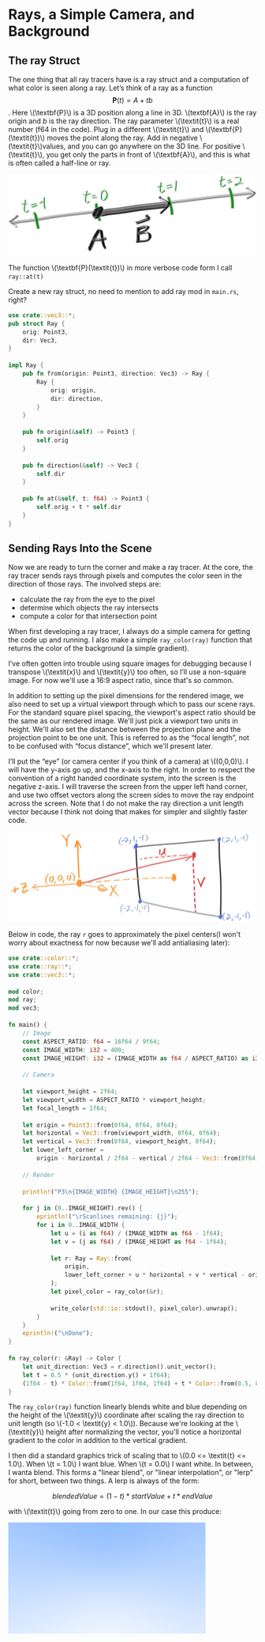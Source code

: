 
# Rays, a Simple Camera, and Background

## The ray Struct

The one thing that all ray tracers have is a ray struct and a computation of what color is seen along a ray.
Let’s think of a ray as a function $$ \textbf{P}(\textit{t}) = A + \textit{t}b $$. Here \\(\textbf{P}\\) is a 3D position along a line
in 3D. \\(textbf{A}\\) is the ray origin and $b$ is the ray direction. The ray parameter \\(\textit{t}\\) is a real number
(f64 in the code). Plug in a different \\(\textit{t}\\) and \\(\textbf{P}(\textit{t})\\) moves the point along the ray.
Add in negative \\(\textit{t}\\)values, and you can go anywhere on the 3D line. For positive \\(\textit{t}\\),
you get only the parts in front of \\(\textbf{A}\\), and this is what is often called a half-line or ray.

![Linear interpolation](../resources/pictures/fig-1.02-lerp.jpg)

The function \\(\textbf{P}(\textit{t})\\) in more verbose code form I call `ray::at(t)`

Create a new ray struct, no need to mention to add ray mod in `main.rs`, right?

```rust
use crate::vec3::*;
pub struct Ray {
    orig: Point3,
    dir: Vec3,
}

impl Ray {
    pub fn from(origin: Point3, direction: Vec3) -> Ray {
        Ray {
            orig: origin,
            dir: direction,
        }
    }

    pub fn origin(&self) -> Point3 {
        self.orig
    }

    pub fn direction(&self) -> Vec3 {
        self.dir
    }

    pub fn at(&self, t: f64) -> Point3 {
        self.orig + t * self.dir
    }
}

```

## Sending Rays Into the Scene

Now we are ready to turn the corner and make a ray tracer. At the core, the ray tracer sends rays
through pixels and computes the color seen in the direction of those rays. The involved steps are:

- calculate the ray from the eye to the pixel
- determine which objects the ray intersects
- compute a color for that intersection point

When first developing a ray tracer, I always do a simple camera for getting the code up and running.
I also make a simple `ray_color(ray)` function that returns the color of the background (a simple gradient).

I’ve often gotten into trouble using square images for debugging because I transpose \\(\textit{x}\\) and \\(\textit{y}\\) too often,
so I’ll use a non-square image. For now we'll use a 16:9 aspect ratio, since that's so common.

In addition to setting up the pixel dimensions for the rendered image, we also need to set up a virtual
viewport through which to pass our scene rays. For the standard square pixel spacing, the viewport's aspect
ratio should be the same as our rendered image. We'll just pick a viewport two units in height. We'll also
set the distance between the projection plane and the projection point to be one unit. This is referred to
as the “focal length”, not to be confused with “focus distance”, which we'll present later.

I’ll put the “eye” (or camera center if you think of a camera) at \\((0,0,0)\\). I will have the y-axis go up, and
the x-axis to the right. In order to respect the convention of a right handed coordinate system, into the screen
is the negative z-axis. I will traverse the screen from the upper left hand corner, and use two offset vectors
along the screen sides to move the ray endpoint across the screen. Note that I do not make the ray direction a
unit length vector because I think not doing that makes for simpler and slightly faster code.

![Camera geometry](../resources/pictures/fig-1.03-cam-geom.jpg)

Below in code, the ray `r` goes to approximately the pixel centers(I won't worry about exactness for now because we'll add antialiasing later):

```rust
use crate::color::*;
use crate::ray::*;
use crate::vec3::*;

mod color;
mod ray;
mod vec3;

fn main() {
    // Image
    const ASPECT_RATIO: f64 = 16f64 / 9f64;
    const IMAGE_WIDTH: i32 = 400;
    const IMAGE_HEIGHT: i32 = (IMAGE_WIDTH as f64 / ASPECT_RATIO) as i32;

    // Camera

    let viewport_height = 2f64;
    let viewport_width = ASPECT_RATIO * viewport_height;
    let focal_length = 1f64;

    let origin = Point3::from(0f64, 0f64, 0f64);
    let horizontal = Vec3::from(viewport_width, 0f64, 0f64);
    let vertical = Vec3::from(0f64, viewport_height, 0f64);
    let lower_left_corner =
        origin - horizontal / 2f64 - vertical / 2f64 - Vec3::from(0f64, 0f64, focal_length);

    // Render

    println!("P3\n{IMAGE_WIDTH} {IMAGE_HEIGHT}\n255");

    for j in (0..IMAGE_HEIGHT).rev() {
        eprintln!("\rScanlines remaining: {j}");
        for i in 0..IMAGE_WIDTH {
            let u = (i as f64) / (IMAGE_WIDTH as f64 - 1f64);
            let v = (j as f64) / (IMAGE_HEIGHT as f64 - 1f64);

            let r: Ray = Ray::from(
                origin,
                lower_left_corner + u * horizontal + v * vertical - origin,
            );
            let pixel_color = ray_color(&r);

            write_color(std::io::stdout(), pixel_color).unwrap();
        }
    }
    eprintln!("\nDone");
}

fn ray_color(r: &Ray) -> Color {
    let unit_direction: Vec3 = r.direction().unit_vector();
    let t = 0.5 * (unit_direction.y() + 1f64);
    (1f64 - t) * Color::from(1f64, 1f64, 1f64) + t * Color::from(0.5, 0.7, 1f64)
}

```

The `ray_color(ray)` function linearly blends white and blue depending on the height of the \\(\textit{y}\\)
coordinate after scaling the ray direction to unit length (so \\(-1.0 < \textit{y} < 1.0\\)). Because
we're looking at the \\(\textit{y}\\) height after normalizing the vector, you'll notice a horizontal
gradient to the color in addition to the vertical gradient.

I then did a standard graphics trick of scaling that to \\(0.0 <= \textit{t} <= 1.0\\). When \\(t = 1.0\\)
I want blue. When \\(t = 0.0\\) I want white. In between, I wanta blend. This forms a "linear blend", or
"linear interpolation", or "lerp" for short, between two things. A lerp is always of the form:

$$ blendedValue = (1-\textit{t}) * startValue + \textit{t} * endValue $$

with \\(\textit{t}\\) going from zero to one. In our case this produce:

![Blue to white gradient](../resources/pictures/img-1.02-blue-to-white.png)
